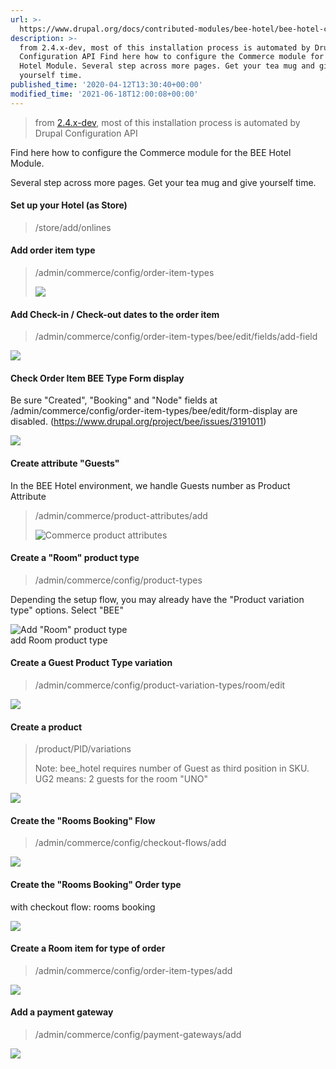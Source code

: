 ```yaml
---
url: >-
  https://www.drupal.org/docs/contributed-modules/bee-hotel/bee-hotel-commerce-module-configuration-enviroment
description: >-
  from 2.4.x-dev, most of this installation process is automated by Drupal
  Configuration API Find here how to configure the Commerce module for the BEE
  Hotel Module. Several step across more pages. Get your tea mug and give
  yourself time.
published_time: '2020-04-12T13:30:40+00:00'
modified_time: '2021-06-18T12:00:08+00:00'
---
```

> from [2.4.x-dev](https://www.drupal.org/project/bee%5Fhotel/releases/2.4.x-dev), most of this installation process is automated by Drupal Configuration API 

Find here how to configure the Commerce module for the BEE Hotel Module.

Several step across more pages. Get your tea mug and give yourself time.

#### 

#### 

#### Set up your Hotel (as Store)

> /store/add/onlines

#### Add order item type

> /admin/commerce/config/order-item-types
> 
> ![](https://www.drupal.org/files/BEE_order_Types.jpg)

#### Add Check-in / Check-out dates to the order item

> /admin/commerce/config/order-item-types/bee/edit/fields/add-field

![](https://www.drupal.org/files/check_in_date_for__order_item.jpg)

#### Check Order Item BEE Type Form display

Be sure "Created", "Booking" and "Node" fields at /admin/commerce/config/order-item-types/bee/edit/form-display are disabled. (<https://www.drupal.org/project/bee/issues/3191011>)

![](https://www.drupal.org/files/disabled_fields_bee_OI.png)

#### Create attribute "Guests"

In the BEE Hotel environment, we handle Guests number as Product Attribute

> /admin/commerce/product-attributes/add
> 
> ![Commerce product attributes](https://www.drupal.org/files/guest_product_attribute.jpg)

#### Create a "Room" product type

> /admin/commerce/config/product-types

Depending the setup flow, you may already have the "Product variation type" options. Select "BEE"

![Add "Room" product type](https://www.drupal.org/files/add_room.png)  
add Room product type  

#### Create a Guest Product Type variation

> /admin/commerce/config/product-variation-types/room/edit

![](https://www.drupal.org/files/Product%20variation%20types.jpg)

#### Create a product

> /product/PID/variations
> 
> Note: bee\_hotel requires number of Guest as third position in SKU. UG2 means: 2 guests for the room "UNO"

![](https://www.drupal.org/files/bee_commerce_product_variations.jpg)

#### Create the "Rooms Booking" Flow

> /admin/commerce/config/checkout-flows/add

![](https://www.drupal.org/files/create_room_booking_flow.jpg)

#### Create the "Rooms Booking" Order type 

with checkout flow: rooms booking

![](https://www.drupal.org/files/order%20type%20rooms%20booking.png)

#### Create a Room item for type of order

> /admin/commerce/config/order-item-types/add

![](https://www.drupal.org/files/order_item_type.jpg)

#### Add a payment gateway

> /admin/commerce/config/payment-gateways/add

![](https://www.drupal.org/files/EditTestPayment.jpg)